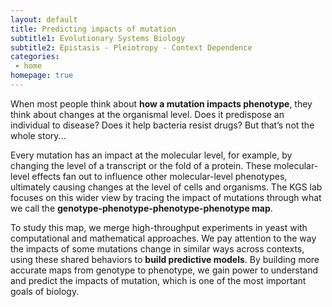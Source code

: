 ```yaml
---
layout: default
title: Predicting impacts of mutation
subtitle1: Evolutionary Systems Biology
subtitle2: Epistasis - Pleiotropy - Context Dependence
categories:
 - home
homepage: true
---
```

When most people think about <b>how a mutation impacts phenotype</b>, they think about changes at the organismal level. Does it predispose an individual to disease? Does it help bacteria resist drugs? But that’s not the whole story...

Every mutation has an impact at the molecular level, for example, by changing the level of a transcript or the fold of a protein. These molecular-level effects fan out to influence other molecular-level phenotypes, ultimately causing changes at the level of cells and organisms. The KGS lab focuses on this wider view by tracing the impact of mutations through what we call the <b>genotype-phenotype-phenotype-phenotype map</b>. 

To study this map, we merge high-throughput experiments in yeast with computational and mathematical approaches. We pay attention to the way the impacts of some mutations change in similar ways across contexts, using these shared behaviors to <b>build predictive models</b>. By building more accurate maps from genotype to phenotype, we gain power to understand and predict the impacts of mutation, which is one of the most important goals of biology.